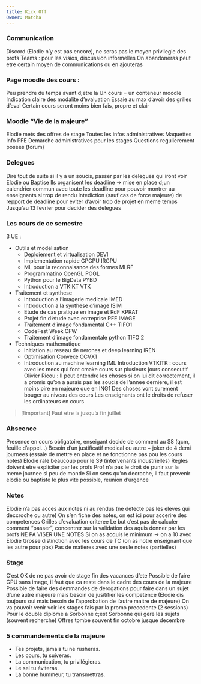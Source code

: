 ```yaml
---
title: Kick Off
Owner: Matcha
---
```

### Communication
Discord (Elodie n’y est pas encore), ne seras pas le moyen privilegie des profs
Teams : pour les visios, discussion informelles
On abandoneras peut etre certain moyen de communications ou en ajouteras
  
### Page moodle des cours :
Peu prendre du temps avant d;etre la
Un cours = un conteneur moodle
Indication claire des modalite d’evaluation
Essaie au max d’avoir des grilles d’eval
Certain cours seront moins bien fais, propre et clair
  
### Moodle “Vie de la majeure”
Elodie mets des offres de stage
Toutes les infos administratives
Maquettes
Info PFE
Demarche administratives pour les stages
Questions regulierement posees (forum)
  
### Delegues
Dire tout de suite si il y a un soucis, passer par les delegues qui iront voir Elodie ou Baptise
Ils organisent les deadline → mise en place d;un calendrier commun avec toute les deadline pour pouvoir montrer au enseignants si trop de rendu
Intediction (sauf cas de force majeure) de repport de deadline pour eviter d’avoir trop de projet en meme temps
Jusqu’au 13 fevrier pour decider des delegues
  
### Les cours de ce semestre
3 UE :
- Outils et modelisation
    - Deploiement et virtualisation DEVI
    - Implementation rapide GPGPU IRGPU
    - ML pour la reconnaisance des formes MLRF
    - Programmatino OpenGL POGL
    - Python pour le BigData PYBD
    - Introduction a VTKIKT VTK
- Traitement et synthese
    - Introduction a l’imagerie medicale IMED
    - Introduction a la synthese d’image ISIM
    - Etude de cas pratique en image et RdF KPRAT
    - Projet fin d’etude avec entreprise PFE IMAGE
    - Traitement d’image fondamental C++ TIFO1
    - CodeFest Week CFW
    - Traitement d’image fondamentale python TIFO 2
- Techniques mathematique
    - Initiation au reseau de nerones et deep learning IREN
    - Optimisation Convexe OCVX1
    - Introduction au machine learning IML
Introduction VTKITK : cours avec les mecs qui font cmake cours sur plusieurs jours consecutif
Olivier Ricou : Il peut entendre les choses si on lui dit correctement, il a promis qu’on a aurais pas les soucis de l’annee derniere, il est moins pire en majeure que en ING1
Des choses vont surement bouger au niveau des cours
Les enseignants ont le droits de refuser les ordinateurs en cours
  

> [!important] Faut etre la jusqu’a fin juillet
  
### Abscence
Presence en cours obligatoire, enseigant decide de comment au S8 (qcm, feuille d’appel…)
Besoin d’un justificatif medical ou autre + joker de 4 demi journees (essaie de mettre en place et ne fonctionne pas pou les cours notes)
Elodie rale beaucoup pour le S9 (intervenants industrielles)
Regles doivent etre expliciter par les profs
Prof n’a pas le droit de punir sur la meme journee si peu de monde
Si on sens qu’on decroche, il faut prevenir elodie ou baptiste le plus vite possible, reunion d’urgence
  
### Notes
Elodie n’a pas acces aux notes ni au rendus (ne detecte pas les eleves qui deccroche ou autre)
On s’en fiche des notes, on est ici pour accerire des competences
Grilles d’evaluation criteree
Le but c’est pas de calculer comment “passer”, concentrer sur la validation des aquis donner par les profs NE PA VISER UNE NOTES
Si on as acquis le minimum → on a 10 avec Elodie
Grosse distinction avec les cours de TC (on as notre enseignant que les autre pour pbs)
Pas de matieres avec une seule notes (partielles)
  
### Stage
C’est OK de ne pas avoir de stage fin des vacances d’ete
Possible de faire GPU sans image, il faut que ca reste dans le cadre des cours de la majeure
Possible de faire des demmandes de derogations pour faire dans un sujet d’une autre majeure mais besoin de jusitifier les competence (Elodie dis toujours oui mais besoin de l’approbation de l’autre maitre de majeure)
On va pouvoir venir voir les stages fais par la promo precedente (2 sessions)
Pour le double diplome a Sorbonne c;est Sorbonne qui gere les sujets (souvent recherche)
Offres tombe souvent fin octobre jusque decembre
  
### 5 commandements de la majeure
- Tes projets, jamais tu ne rusheras.
- Les cours, tu suiveras.
- La communication, tu privilégieras.
- Le sel tu éviteras.
- La bonne hummeur, tu transmettras.